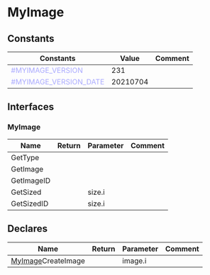 
# MyImage

## Constants

|Constants|Value|Comment|
| --- | --- | --- |
|<span style="color:#AAAAFF">\#MYIMAGE\_VERSION</span>| 231||
|<span style="color:#AAAAFF">\#MYIMAGE\_VERSION\_DATE</span>| 20210704||


## Interfaces


### MyImage
|Name|Return|Parameter|Comment|
| --- | --- | --- | --- |
|GetType||||
|GetImage||||
|GetImageID||||
|GetSized||size.i||
|GetSizedID||size.i||


## Declares

|Name|Return|Parameter|Comment|
| --- | --- | --- | --- |
|[MyImage](#MyImage)CreateImage||image.i||


